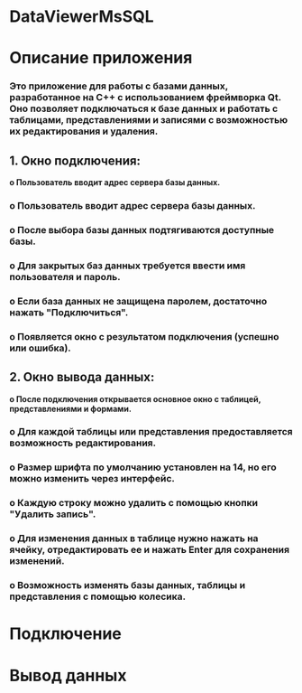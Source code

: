# DataViewerMsSQL
<h1><b>Описание приложения</b></h1>

<h3><b>Это приложение для работы с базами данных, разработанное на C++ с использованием фреймворка Qt. Оно позволяет подключаться к базе данных и работать с таблицами, представлениями и записями с возможностью их редактирования и удаления.</b></h3>

<h2><b>1.	Окно подключения:</b></h2
                                 
<h2><b>o	Пользователь вводит адрес сервера базы данных.</b></h2>
<h3><b>o	Пользователь вводит адрес сервера базы данных.</b></h3>
<h3><b>o	После выбора базы данных подтягиваются доступные базы.</b></h3>
<h3><b>o	Для закрытых баз данных требуется ввести имя пользователя и пароль.</b></h3>
<h3><b>o	Если база данных не защищена паролем, достаточно нажать "Подключиться".</b></h3>
<h3><b>o	Появляется окно с результатом подключения (успешно или ошибка).</b></h3>

<h2><b>2.	Окно вывода данных:</b></h2

                                                                      
<h3><b>o	После подключения открывается основное окно с таблицей, представлениями и формами.</b></h3>
<h3><b>o	Для каждой таблицы или представления предоставляется возможность редактирования.</b></h3>
<h3><b>o	Размер шрифта по умолчанию установлен на 14, но его можно изменить через интерфейс.</b></h3>
<h3><b>o	Каждую строку можно удалить с помощью кнопки "Удалить запись".</b></h3>
<h3><b>o	Для изменения данных в таблице нужно нажать на ячейку, отредактировать ее и нажать Enter для сохранения изменений.</b></h3>
<h3><b>o	Возможность изменять базы данных, таблицы и представления с помощью колесика.</b></h3>


<h1><b>Подключение</b></h1>



<h1><b>Вывод данных</b></h1>
